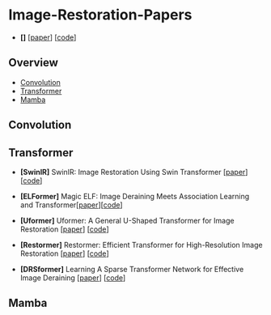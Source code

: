 # Image-Restoration-Papers

- **[]**  [[paper]()] [[code]()]

## Overview
- [Convolution](#Convolution)
- [Transformer](#Transformer)
- [Mamba](#Mamba)

## Convolution


## Transformer
- **[SwinIR]** SwinIR: Image Restoration Using Swin Transformer [[paper](https://arxiv.org/pdf/2108.10257.pdf)] [[code](https://github.com/JingyunLiang/SwinIR)]

- **[ELFormer]** Magic ELF: Image Deraining Meets Association Learning and Transformer[[paper](https://arxiv.org/pdf/2207.10455.pdf)][[code](https://github.com/kuijiang94/Magic-ELF)]

- **[Uformer]** Uformer: A General U-Shaped Transformer for Image Restoration [[paper](https://arxiv.org/pdf/2106.03106.pdf)] [[code](https://github.com/ZhendongWang6/Uformer)]

- **[Restormer]** Restormer: Efficient Transformer for High-Resolution Image Restoration [[paper](https://arxiv.org/pdf/2111.09881.pdf)] [[code](https://github.com/swz30/Restormer)]

- **[DRSformer]** Learning A Sparse Transformer Network for Effective Image Deraining [[paper](https://arxiv.org/pdf/2303.11950.pdf)] [[code](https://github.com/cschenxiang/DRSformer)]

## Mamba

